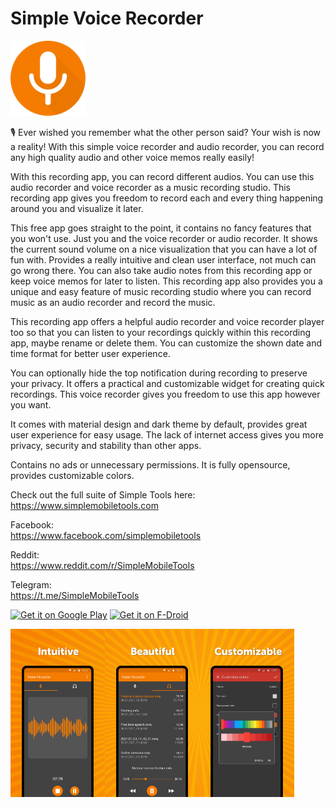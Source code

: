 # Simple Voice Recorder
<img alt="Logo" src="graphics/icon.png" width="120" />

🎙 Ever wished you remember what the other person said? Your wish is now a reality! With this simple voice recorder and audio recorder, you can record any high quality audio and other voice memos really easily! 

With this recording app, you can record different audios. You can use this audio recorder and voice recorder as a music recording studio. This recording app gives you freedom to record each and every thing happening around you and visualize it later.

This free app goes straight to the point, it contains no fancy features that you won't use. Just you and the voice recorder or audio recorder. It shows the current sound volume on a nice visualization that you can have a lot of fun with. Provides a really intuitive and clean user interface, not much can go wrong there. You can also take audio notes from this recording app or keep voice memos for later to listen. This recording app also provides you a unique and easy feature of music recording studio where you can record music as an audio recorder and record the music.

This recording app offers a helpful audio recorder and voice recorder player too so that you can listen to your recordings quickly within this recording app, maybe rename or delete them. You can customize the shown date and time format for better user experience.

You can optionally hide the top notification during recording to preserve your privacy. It offers a practical and customizable widget for creating quick recordings. This voice recorder gives you freedom to use this app however you want.

It comes with material design and dark theme by default, provides great user experience for easy usage. The lack of internet access gives you more privacy, security and stability than other apps.

Contains no ads or unnecessary permissions. It is fully opensource, provides customizable colors.

Check out the full suite of Simple Tools here:  
https://www.simplemobiletools.com

Facebook:  
https://www.facebook.com/simplemobiletools

Reddit:  
https://www.reddit.com/r/SimpleMobileTools

Telegram:  
https://t.me/SimpleMobileTools

<a href='https://play.google.com/store/apps/details?id=com.simplemobiletools.voicerecorder'><img src='https://simplemobiletools.com/images/button-google-play.svg' alt='Get it on Google Play' height=45/></a>
<a href='https://f-droid.org/packages/com.simplemobiletools.voicerecorder/'><img src='https://simplemobiletools.com/images/button-f-droid.png' alt='Get it on F-Droid' height=45 ></a>
<div style="display:flex;">
<img alt="App image" src="fastlane/metadata/android/en-GB/images/phoneScreenshots/1_en-GB.jpeg" width="30%">
<img alt="App image" src="fastlane/metadata/android/en-GB/images/phoneScreenshots/2_en-GB.jpeg" width="30%">
<img alt="App image" src="fastlane/metadata/android/en-GB/images/phoneScreenshots/3_en-GB.jpeg" width="30%">
</div>
